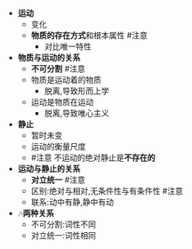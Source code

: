 - **运动**
	- 变化
	- **物质的存在方式**和根本属性 #注意
		- 对比唯一特性
- **物质与运动的关系**
	- **不可分割** #注意
	- 物质是运动着的物质
		- 脱离,导致形而上学
	- 运动是物质在运动
		- 脱离,导致唯心主义
- **静止**
	- 暂时未变
	- 运动的衡量尺度
	- #注意 不运动的绝对静止是**不存在的**
- **运动与静止的关系**
	- **对立统一** #注意
	- 区别:绝对与相对,无条件性与有条件性 #注意
	- 联系:动中有静,静中有动
- 🎶**两种关系**
	- 不可分割:词性不同
	- 对立统一:词性相同 <!--SR:!2022-10-13,1,230!2022-10-13,1,228!2022-10-14,2,245!2022-10-14,2,245!2022-10-14,2,245-->